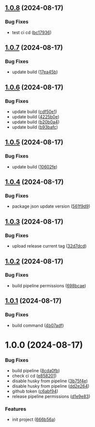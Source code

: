 ## [1.0.8](https://github.com/seapp88/foldix/compare/v1.0.7...v1.0.8) (2024-08-17)


### Bug Fixes

* test ci cd ([bc17936](https://github.com/seapp88/foldix/commit/bc17936c613c8ab969c67cbe2a84f33d9937d303))

## [1.0.7](https://github.com/seapp88/foldix/compare/v1.0.6...v1.0.7) (2024-08-17)


### Bug Fixes

* update build ([17ea45b](https://github.com/seapp88/foldix/commit/17ea45b1a6d9a3c08bd6298593afaa614fc7f4c8))

## [1.0.6](https://github.com/seapp88/foldix/compare/v1.0.5...v1.0.6) (2024-08-17)


### Bug Fixes

* update build ([cdf50e1](https://github.com/seapp88/foldix/commit/cdf50e15e3e571041c0f2e1409f7147f39dc6d0d))
* update build ([4225b0e](https://github.com/seapp88/foldix/commit/4225b0ec508ad00716e98e7b2d662028477c344d))
* update build ([b20b0a4](https://github.com/seapp88/foldix/commit/b20b0a42f81657264a2f5a6fcef5b052e8a55d83))
* update build ([b93bafc](https://github.com/seapp88/foldix/commit/b93bafcb1397ae9bbdbdd6c0f80e9c80a02953bb))

## [1.0.5](https://github.com/seapp88/foldix/compare/v1.0.4...v1.0.5) (2024-08-17)


### Bug Fixes

* update build ([10602fe](https://github.com/seapp88/foldix/commit/10602fed30540b032f4d5ecf908974940723577d))

## [1.0.4](https://github.com/seapp88/foldix/compare/v1.0.3...v1.0.4) (2024-08-17)


### Bug Fixes

* package json update version ([561f9d9](https://github.com/seapp88/foldix/commit/561f9d9969d6c39c86d79b43ffac7f253c666b05))

## [1.0.3](https://github.com/seapp88/foldix/compare/v1.0.2...v1.0.3) (2024-08-17)


### Bug Fixes

* upload release current tag ([32d7dcd](https://github.com/seapp88/foldix/commit/32d7dcdf27a9c02a8dfb07075bcfc662391dcc54))

## [1.0.2](https://github.com/seapp88/foldix/compare/v1.0.1...v1.0.2) (2024-08-17)


### Bug Fixes

* build pipeline permissions ([698bcae](https://github.com/seapp88/foldix/commit/698bcae1d7e0acd906f64810d3dbbcdc3371c45a))

## [1.0.1](https://github.com/seapp88/foldix/compare/v1.0.0...v1.0.1) (2024-08-17)


### Bug Fixes

* build command ([4b07adf](https://github.com/seapp88/foldix/commit/4b07adfc3e66f143fa5dddbab10e8fc7ad3227f6))

# 1.0.0 (2024-08-17)


### Bug Fixes

* build pipeline ([8cda0fb](https://github.com/seapp88/foldix/commit/8cda0fb64fe4b71ff460c5b53f7f3cf8eb01ddb9))
* check ci cd ([e858201](https://github.com/seapp88/foldix/commit/e858201f60c476aa621007f256ab4e738c59b301))
* disable husky from pipeline ([3b75f4e](https://github.com/seapp88/foldix/commit/3b75f4e27576b9a4c2f58f64434c21eac492df83))
* disable husky from pipeline ([dd2e264](https://github.com/seapp88/foldix/commit/dd2e264976c2e6e7158534ca0699ad92fed6ab0b))
* github token ([c6abf94](https://github.com/seapp88/foldix/commit/c6abf94675b6fae879eed708938aa871c5684f7b))
* release pipeline permissions ([d1e9e83](https://github.com/seapp88/foldix/commit/d1e9e83b066ccbfeb729d8c2fe076cc40947074f))


### Features

* init project ([666b56a](https://github.com/seapp88/foldix/commit/666b56a34f7e5e88b977ab5e2775573fc54f6efe))
